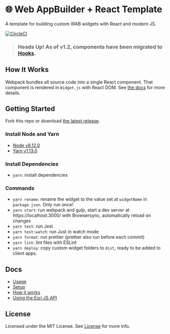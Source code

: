 # :globe_with_meridians: Web AppBuilder + React Template

A template for building custom WAB widgets with React and modern JS.

[![CircleCI](https://circleci.com/gh/brygrill/wab-react-webpack.svg?style=svg)](https://circleci.com/gh/brygrill/wab-react-webpack)

> ### Heads Up! As of v1.2, components have been migrated to [Hooks](https://reactjs.org/docs/hooks-intro.html).

## How It Works

Webpack bundles all source code into a single React component. That component is
rendered in `Widget.js` with React DOM. See [the docs](docs/HOW_IT_WORKS.md) for
more details.

## Getting Started

Fork this repo or download
[the latest release](https://github.com/brygrill/wab-react-webpack/releases).

### Install Node and Yarn

- [Node v8.12.0](https://nodejs.org/en/)
- [Yarn v1.13.0](https://yarnpkg.com/lang/en/docs/install/)

### Install Dependencies

- `yarn`: install dependencies

### Commands

- `yarn rename`: rename the widget to the value set at `widgetName` in
  `package.json`. Only run once!
- `yarn start`: run webpack and gulp, start a dev server at
  https://localhost:3000/ with Browsersync, automatically reload on changes
- `yarn test`: run Jest
- `yarn test:watch`: run Just in watch mode
- `yarn format`: run prettier (prettier also run before each commit)
- `yarn lint`: lint files with ESLint
- `yarn deploy`: copy custom widget folders to `dist`, ready to be added to
  client apps.

## Docs

- [Usage](docs/USAGE.md)
- [Setup](docs/SETUP.md)
- [How it works](docs/HOW_IT_WORKS.md)
- [Using the Esri JS API](docs/ESRI_JS_API.md)

## License

Licensed under the MIT License. See [License](LICENSE) for more info.
